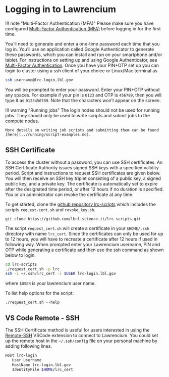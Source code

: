 # Logging in to Lawrencium

!!! note "Multi-Factor Authentication (MFA)"
    Please make sure you have configured [Multi-Factor Authentication (MFA)](mfa.md) before logging in for the first time.

You’ll need to generate and enter a one-time password each time that you log in. You’ll use an application called Google Authenticator to generate these passwords, which you can install and run on your smartphone and/or tablet. For instructions on setting up and using Google Authenticator, see [Multi-Factor Authentication](mfa.md). Once you have your PIN+OTP set up you can login to cluster using a ssh client of your choice or Linux/Mac terminal as 

```sh 
ssh username@lrc-login.lbl.gov
```

You will be prompted to enter your password. Enter your PIN+OTP without any spaces. For example if your pin is `0123` and OTP is `456789`, then you will type it as `0123456789`. Note that the characters won’t appear on the screen.

!!! warning "Running jobs"
    The login nodes should not be used for running jobs. They should only be used to write scripts and submit jobs to the compute nodes.

    More details on writing job scripts and submitting them can be found [here](../running/script-examples.md).

## SSH Certificate

To access the cluster without a password, you can use SSH certificates. An SSH Certificate Authority issues signed SSH keys with a specified validity period. Script and instructions to request SSH certificates are given below. You will then receive an SSH key triplet consisting of a public key, a signed public key, and a private key. The certificate is automatically set to expire after the designated time period, or after 12 hours if no duration is specified. You or an administrator can revoke the certificate at any time.

To get started, clone the [github repository lrc-scripts](https://github.com/lbnl-science-it/lrc-scripts) which includes the scripts `request-cert.sh` and `revoke_key.sh`.

``` 
git clone https://github.com/lbnl-science-it/lrc-scripts.git
```

The script `request_cert.sh` will create a certificate in your `$HOME/.ssh` directory with name `lrc_cert`. Since the certificates can only be used for up to 12 hours, you will have to recreate a certificate after 12 hours if used in following way. When prompted enter your Lawrencium username, PIN and OTP while generating a certificate and then use the ssh command as shown below to login.

```sh
cd lrc-scripts 
./request_cert.sh -p lrc
ssh -i ~/.ssh/lrc_cert -l $USER lrc-login.lbl.gov
```
where `$USER` is your lawrencium user name. 

To list help options for the script:
```
./request_cert.sh --help
```

## VS Code Remote - SSH

The SSH Certificate method is useful for users interested in using the [Remote-SSH][remoteSshLink] VSCode extension to connect to Lawrencium. You could set up the remote host in the `~/.ssh/config` file on your personal machine by adding following lines.

```sh
Host lrc-login
   User username
   HostName lrc-login.lbl.gov
   IdentityFile $HOME/lrc_cert
```



[remoteSshLink]: https://code.visualstudio.com/docs/remote/ssh
